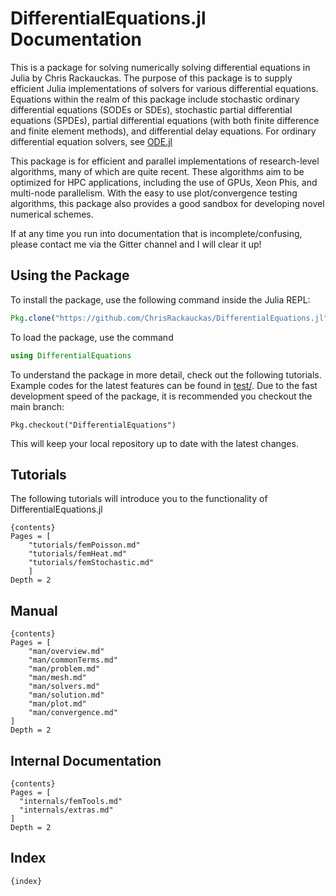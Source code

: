 # DifferentialEquations.jl Documentation

This is a package for solving numerically solving differential equations in Julia
by Chris Rackauckas. The purpose of this package is to supply efficient Julia
implementations of solvers for various differential equations. Equations within
the realm of this package include stochastic ordinary differential equations
(SODEs or SDEs), stochastic partial differential equations (SPDEs), partial
differential equations (with both finite difference and finite element methods),
and differential delay equations. For ordinary differential equation solvers,
see [ODE.jl](https://github.com/JuliaLang/ODE.jl)

This package is for efficient and parallel implementations of research-level
algorithms, many of which are quite recent. These algorithms aim to be optimized
for HPC applications, including the use of GPUs, Xeon Phis, and multi-node
parallelism. With the easy to use plot/convergence testing algorithms,
this package also provides a good sandbox for developing novel numerical schemes.

If at any time you run into documentation that is incomplete/confusing, please
contact me via the Gitter channel and I will clear it up!

## Using the Package

To install the package, use the following command inside the Julia REPL:
```julia
Pkg.clone("https://github.com/ChrisRackauckas/DifferentialEquations.jl")
```

To load the package, use the command

```julia
using DifferentialEquations
```

To understand the package in more detail, check out the following tutorials. Example
codes for the latest features can be found in [test/](test/). Due to the fast
development speed of the package, it is recommended you checkout the main branch:
```
Pkg.checkout("DifferentialEquations")
```

This will keep your local repository up to date with the latest changes.

## Tutorials

The following tutorials will introduce you to the functionality of DifferentialEquations.jl

```
{contents}
Pages = [
    "tutorials/femPoisson.md"
    "tutorials/femHeat.md"
    "tutorials/femStochastic.md"
    ]
Depth = 2
```

## Manual

```
{contents}
Pages = [
    "man/overview.md"
    "man/commonTerms.md"
    "man/problem.md"
    "man/mesh.md"
    "man/solvers.md"
    "man/solution.md"
    "man/plot.md"
    "man/convergence.md"
]
Depth = 2
```

## Internal Documentation

```
{contents}
Pages = [
  "internals/femTools.md"
  "internals/extras.md"
]
Depth = 2
```

## Index

```
{index}
```
